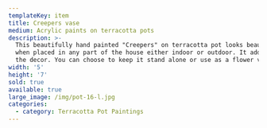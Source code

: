 ```yaml
---
templateKey: item
title: Creepers vase
medium: Acrylic paints on terracotta pots
description: >-
  This beautifully hand painted "Creepers" on terracotta pot looks beautiful
  when placed in any part of the house either indoor or outdoor. It adds life to
  the decor. You can choose to keep it stand alone or use as a flower vase.
width: '5'
height: '7'
sold: true
available: true
large_image: /img/pot-16-l.jpg
categories:
  - category: Terracotta Pot Paintings
---
```


